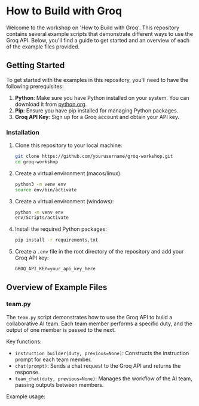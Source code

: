 # How to Build with Groq

Welcome to the workshop on 'How to Build with Groq'. This repository contains several example scripts that demonstrate different ways to use the Groq API. Below, you'll find a guide to get started and an overview of each of the example files provided.

## Getting Started

To get started with the examples in this repository, you'll need to have the following prerequisites:

1. **Python**: Make sure you have Python installed on your system. You can download it from [python.org](https://www.python.org/).
2. **Pip**: Ensure you have pip installed for managing Python packages.
3. **Groq API Key**: Sign up for a Groq account and obtain your API key.

### Installation

1. Clone this repository to your local machine:
    ```sh
    git clone https://github.com/yourusername/groq-workshop.git
    cd groq-workshop
    ```

2. Create a virtual environment (macos/linux):
    ```sh
    python3 -m venv env
    source env/bin/activate
    ```
3. Create a virtual environment (windows):
    ```sh
    python -m venv env
    env/Scripts/activate  
    ```

4. Install the required Python packages:
    ```sh
    pip install -r requirements.txt
    ```

5. Create a `.env` file in the root directory of the repository and add your Groq API key:
    ```
    GROQ_API_KEY=your_api_key_here
    ```

## Overview of Example Files

### team.py

The `team.py` script demonstrates how to use the Groq API to build a collaborative AI team. Each team member performs a specific duty, and the output of one member is passed to the next.

Key functions:
- `instruction_builder(duty, previous=None)`: Constructs the instruction prompt for each team member.
- `chat(prompt)`: Sends a chat request to the Groq API and returns the response.
- `team_chat(duty, previous=None)`: Manages the workflow of the AI team, passing outputs between members.

Example usage:
